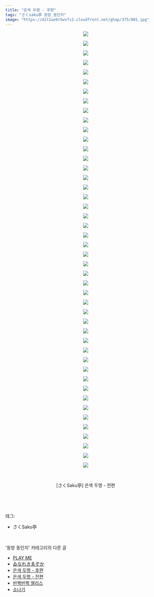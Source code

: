 ```yaml
---
title: "은색 두명 - 후편"
tags: "さくsaku亭 동방_동인지"
image: "https://d1l1ue9r5wvfs2.cloudfront.net/ghap/375/001.jpg"
---
```

<div class="article">
<p style="text-align: center; clear: none; float: none;"><img src="{{ site.imgserver9 }}/ghap/375/001.jpg"/></p>
<p style="text-align: center; clear: none; float: none;"><img src="{{ site.imgserver9 }}/ghap/375/002.jpg"/></p>
<p style="text-align: center; clear: none; float: none;"><img src="{{ site.imgserver9 }}/ghap/375/003.jpg"/></p>
<p style="text-align: center; clear: none; float: none;"><img src="{{ site.imgserver9 }}/ghap/375/004.jpg"/></p>
<p style="text-align: center; clear: none; float: none;"><img src="{{ site.imgserver9 }}/ghap/375/005.jpg"/></p>
<p style="text-align: center; clear: none; float: none;"><img src="{{ site.imgserver9 }}/ghap/375/006.jpg"/></p>
<p style="text-align: center; clear: none; float: none;"><img src="{{ site.imgserver9 }}/ghap/375/007.jpg"/></p>
<p style="text-align: center; clear: none; float: none;"><img src="{{ site.imgserver9 }}/ghap/375/008.jpg"/></p>
<p style="text-align: center; clear: none; float: none;"><img src="{{ site.imgserver9 }}/ghap/375/009.jpg"/></p>
<p style="text-align: center; clear: none; float: none;"><img src="{{ site.imgserver9 }}/ghap/375/010.jpg"/></p>
<p style="text-align: center; clear: none; float: none;"><img src="{{ site.imgserver9 }}/ghap/375/011.jpg"/></p>
<p style="text-align: center; clear: none; float: none;"><img src="{{ site.imgserver9 }}/ghap/375/012.jpg"/></p>
<p style="text-align: center; clear: none; float: none;"><img src="{{ site.imgserver9 }}/ghap/375/013.jpg"/></p>
<p style="text-align: center; clear: none; float: none;"><img src="{{ site.imgserver9 }}/ghap/375/014.jpg"/></p>
<p style="text-align: center; clear: none; float: none;"><img src="{{ site.imgserver9 }}/ghap/375/015.jpg"/></p>
<p style="text-align: center; clear: none; float: none;"><img src="{{ site.imgserver9 }}/ghap/375/016.jpg"/></p>
<p style="text-align: center; clear: none; float: none;"><img src="{{ site.imgserver9 }}/ghap/375/017.jpg"/></p>
<p style="text-align: center; clear: none; float: none;"><img src="{{ site.imgserver9 }}/ghap/375/018.jpg"/></p>
<p style="text-align: center; clear: none; float: none;"><img src="{{ site.imgserver9 }}/ghap/375/019.jpg"/></p>
<p style="text-align: center; clear: none; float: none;"><img src="{{ site.imgserver9 }}/ghap/375/020.jpg"/></p>
<p style="text-align: center; clear: none; float: none;"><img src="{{ site.imgserver9 }}/ghap/375/021.jpg"/></p>
<p style="text-align: center; clear: none; float: none;"><img src="{{ site.imgserver9 }}/ghap/375/022.jpg"/></p>
<p style="text-align: center; clear: none; float: none;"><img src="{{ site.imgserver9 }}/ghap/375/023.jpg"/></p>
<p style="text-align: center; clear: none; float: none;"><img src="{{ site.imgserver9 }}/ghap/375/024.jpg"/></p>
<p style="text-align: center; clear: none; float: none;"><img src="{{ site.imgserver9 }}/ghap/375/025.jpg"/></p>
<p style="text-align: center; clear: none; float: none;"><img src="{{ site.imgserver9 }}/ghap/375/026.jpg"/></p>
<p style="text-align: center; clear: none; float: none;"><img src="{{ site.imgserver9 }}/ghap/375/027.jpg"/></p>
<p style="text-align: center; clear: none; float: none;"><img src="{{ site.imgserver9 }}/ghap/375/028.jpg"/></p>
<p style="text-align: center; clear: none; float: none;"><img src="{{ site.imgserver9 }}/ghap/375/029.jpg"/></p>
<p style="text-align: center; clear: none; float: none;"><img src="{{ site.imgserver9 }}/ghap/375/030.jpg"/></p>
<p style="text-align: center; clear: none; float: none;"><img src="{{ site.imgserver9 }}/ghap/375/031.jpg"/></p>
<p style="text-align: center; clear: none; float: none;"><img src="{{ site.imgserver9 }}/ghap/375/032.jpg"/></p>
<p style="text-align: center; clear: none; float: none;"><img src="{{ site.imgserver9 }}/ghap/375/033.jpg"/></p>
<p style="text-align: center; clear: none; float: none;"><img src="{{ site.imgserver9 }}/ghap/375/034.jpg"/></p>
<p style="text-align: center; clear: none; float: none;"><img src="{{ site.imgserver9 }}/ghap/375/035.jpg"/></p>
<p style="text-align: center; clear: none; float: none;"><img src="{{ site.imgserver9 }}/ghap/375/036.jpg"/></p>
<p style="text-align: center; clear: none; float: none;"><img src="{{ site.imgserver9 }}/ghap/375/037.jpg"/></p>
<p style="text-align: center; clear: none; float: none;"><img src="{{ site.imgserver9 }}/ghap/375/038.jpg"/></p>
<p style="text-align: center; clear: none; float: none;"><img src="{{ site.imgserver9 }}/ghap/375/039.jpg"/></p>
<p style="text-align: center; clear: none; float: none;"><img src="{{ site.imgserver9 }}/ghap/375/040.jpg"/></p>
<p style="text-align: center; clear: none; float: none;"><img src="{{ site.imgserver9 }}/ghap/375/041.jpg"/></p>
<p style="text-align: center; clear: none; float: none;"><img src="{{ site.imgserver9 }}/ghap/375/042.jpg"/></p>
<p style="text-align: center; clear: none; float: none;"><img src="{{ site.imgserver9 }}/ghap/375/043.jpg"/></p>
<p style="text-align: center; clear: none; float: none;"><img src="{{ site.imgserver9 }}/ghap/375/044.jpg"/></p>
<p style="text-align: center; clear: none; float: none;"><img src="{{ site.imgserver9 }}/ghap/375/045.jpg"/></p>
<p style="text-align: center; clear: none; float: none;"><img src="{{ site.imgserver9 }}/ghap/375/046.jpg"/></p>
<p style="text-align: center; clear: none; float: none;"><br/></p>
<p style="text-align: center; clear: none; float: none;">[さくSaku亭] 은색 두명 - 전편</p>
<p><br/></p>
</div><br/>
<div class="tagTrail">
<p>태그: </p>
<ul>
<li>さくSaku亭</li>
</ul>
</div><br/>
<div class="another">
<p>'동방 동인지' 카테고리의 다른 글</p>
<ul>
<li><a href="/ghap_377">PLAY ME</a></li>
<li><a href="/ghap_376">ゐなれきゑぞか</a></li>
<li><a href="/ghap_375">은색 두명 - 후편</a></li>
<li><a href="/ghap_374">은색 두명 - 전편</a></li>
<li><a href="/ghap_373">반짝반짝 앨리스</a></li>
<li><a href="/ghap_372">소나기</a></li>
</ul>
</div><br/>
<div class="cb_module cb_fluid">
<div class="cb_wrt cb_profile">
</div><!-- commentList close -->
</div><br/>
